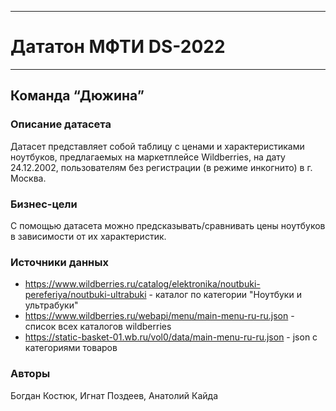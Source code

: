 ____
# Дататон МФТИ DS-2022
____

## Команда “Дюжина”

### Описание датасета
Датасет представляет собой таблицу с ценами и характеристиками ноутбуков, предлагаемых на маркетплейсе Wildberries, на дату 24.12.2002, пользователям без регистрации (в режиме инкогнито) в г. Москва.

### Бизнес-цели
С помощью датасета можно предсказывать/сравнивать цены ноутбуков в зависимости от их характеристик.

### Источники данных
* https://www.wildberries.ru/catalog/elektronika/noutbuki-pereferiya/noutbuki-ultrabuki - каталог по категории "Ноутбуки и ультрабуки"
* https://www.wildberries.ru/webapi/menu/main-menu-ru-ru.json - список всех каталогов wildberries
* https://static-basket-01.wb.ru/vol0/data/main-menu-ru-ru.json - json с категориями товаров

### Авторы
Богдан Костюк, Игнат Поздеев, Анатолий Кайда
